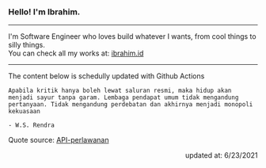 <h3>Hello! I'm Ibrahim.</h3>

---

I'm Software Engineer who loves build whatever I wants, from cool things to silly things. <br>
You can check all my works at: [ibrahim.id](https://ibrahim.id)

---

The content below is schedully updated with Github Actions

    Apabila kritik hanya boleh lewat saluran resmi, maka hidup akan menjadi sayur tanpa garam. Lembaga pendapat umum tidak mengandung pertanyaan. Tidak mengandung perdebatan dan akhirnya menjadi monopoli kekuasaan

    - W.S. Rendra

Quote source: [API-perlawanan](https://github.com/ibamibrhm/api-perlawanan)

<div dir="rtl">
updated at: 6/23/2021
</div>